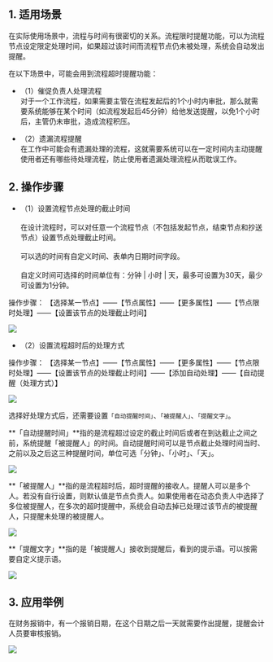 ## 1. 适用场景

在实际使用场景中，流程与时间有很密切的关系。流程限时提醒功能，可以为流程节点设定限定处理时间，如果超过该时间而流程节点仍未被处理，系统会自动发出提醒。

在以下场景中，可能会用到流程超时提醒功能：

* （1）催促负责人处理流程<br>
对于一个工作流程，如果需要主管在流程发起后的1个小时内审批，那么就需要系统能够在某个时间（如流程发起后45分钟）给他发送提醒，以免1个小时后，主管仍未审批，造成流程积压。

* （2）遗漏流程提醒<br>
在工作中可能会有遗漏处理的流程，这就需要系统可以在一定时间内主动提醒使用者还有哪些待处理流程，防止使用者遗漏处理流程从而耽误工作。


## 2. 操作步骤

* （1）设置流程节点处理的截止时间<br/><br/>
在设计流程时，可以对任意一个流程节点（不包括发起节点，结束节点和抄送节点）设置节点处理截止时间。<br/><br/>
可以选的时间有自定义时间、表单内日期时间字段。<br/><br/>
自定义时间可选择的时间单位有：分钟 | 小时 | 天，最多可设置为30天，最少可设置为1分钟。<br/>

操作步骤：
【选择某一节点】——【节点属性】——【更多属性】——【节点限时处理】——【设置该节点的处理截止时间】

![](../img/7-1-17-1i1.gif)

* （2）设置流程超时后的处理方式

操作步骤：
【选择某一节点】——【节点属性】——【更多属性】——【节点限时处理】——【设置该节点的处理截止时间】——【添加自动处理】——【自动提醒（处理方式）】

![](../img/7-1-17-1i2.png)

选择好处理方式后，还需要设置`「自动提醒时间」`、`「被提醒人」`、`「提醒文字」`。

**「自动提醒时间」**指的是流程超过设定的截止时间后或者在到达截止之间之前，系统提醒「被提醒人」的时间。自动提醒时间可以是节点截止处理时间当时、之前以及之后这三种提醒时间，单位可选「分钟」、「小时」、「天」。

![](../img/7-1-17-1i3.gif)

**「被提醒人」**指的是流程超时后，超时提醒的接收人。提醒人可以是多个人。若没有自行设置，则默认值是节点负责人。如果使用者在动态负责人中选择了多位被提醒人，在多次的超时提醒中，系统会自动去掉已处理过该节点的被提醒人，只提醒未处理的被提醒人。

![](../img/7-1-17-1i4.png)

**「提醒文字」**指的是「被提醒人」接收到提醒后，看到的提示语。可以按需要自定义提示语。

![](../img/7-1-17-1i5.png)


## 3. 应用举例
在财务报销中，有一个报销日期，在这个日期之后一天就需要作出提醒，提醒会计人员要审核报销。

![](../img/7-1-17-1i6.gif)

